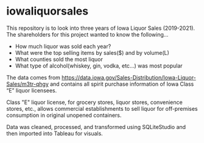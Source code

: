 # iowaliquorsales

This repository is to look into three years of Iowa Liquor Sales (2019-2021). The shareholders for this project wanted to know the following...
- How much liquor was sold each year?
- What were the top selling items by sales($) and by volume(L)
- What counties sold the most liquor
- What type of alcohol(whiskey, gin, vodka, etc...) was most popular

The data comes from https://data.iowa.gov/Sales-Distribution/Iowa-Liquor-Sales/m3tr-qhgy and contains all spirit purchase information of Iowa Class “E” liquor licensees. 

Class "E" liquor license, for grocery stores, liquor stores, convenience stores, etc., allows commercial establishments to sell liquor for off-premises consumption in original unopened containers.

Data was cleaned, processed, and transformed using SQLiteStudio and then imported into Tableau for visuals. 
